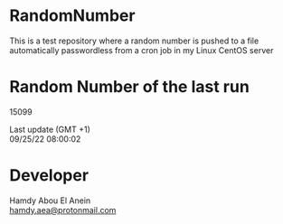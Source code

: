 # RandomNumber    
This is a test repository where a random number is pushed to a file automatically passwordless from a cron job in my Linux CentOS server    
# Random Number of the last run   
15099
      
Last update (GMT +1)    
09/25/22 08:00:02
# Developer    
Hamdy Abou El Anein   
hamdy.aea@protonmail.com
